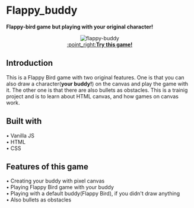 
# Flappy_buddy
**Flappy-bird game but playing with your original character!**

<p align="center">
  <img src="https://user-images.githubusercontent.com/69213541/114287130-4eb0c680-9a19-11eb-8ccd-0a9646e707b2.gif" alt="flappy-buddy" /><br>
  <a href="https://miyabitanimchi.github.io/flappy_buddy/" target="_blank">:point_right:<b>Try this game!</b></a>
</p>



## Introduction
This is a Flappy Bird game with two original features. One is that you can also draw a character(**your buddy!**) on the canvas and play the game with it. The other one is that there are also bullets as obstacles.
This is a trainig project and is to learn about HTML canvas, and how games on canvas work.


## Built with
• Vanilla JS <br>
• HTML <br>
• CSS <br>


## Features of this game
• Creating your buddy with pixel canvas<br>
• Playing Flappy Bird game with your buddy <br>
• Playing with a default buddy(Flappy Bird), if you didn't draw anything <br>
• Also bullets as obstacles

